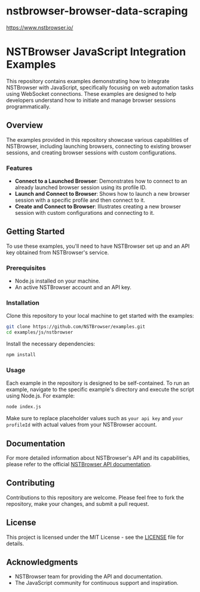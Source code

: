# nstbrowser-browser-data-scraping
https://www.nstbrowser.io/

# NSTBrowser JavaScript Integration Examples

This repository contains examples demonstrating how to integrate NSTBrowser with JavaScript, specifically focusing on web automation tasks using WebSocket connections. These examples are designed to help developers understand how to initiate and manage browser sessions programmatically.

## Overview

The examples provided in this repository showcase various capabilities of NSTBrowser, including launching browsers, connecting to existing browser sessions, and creating browser sessions with custom configurations.

### Features

- **Connect to a Launched Browser**: Demonstrates how to connect to an already launched browser session using its profile ID.
- **Launch and Connect to Browser**: Shows how to launch a new browser session with a specific profile and then connect to it.
- **Create and Connect to Browser**: Illustrates creating a new browser session with custom configurations and connecting to it.

## Getting Started

To use these examples, you'll need to have NSTBrowser set up and an API key obtained from NSTBrowser's service.

### Prerequisites

- Node.js installed on your machine.
- An active NSTBrowser account and an API key.

### Installation

Clone this repository to your local machine to get started with the examples:

```bash
git clone https://github.com/NSTBrowser/examples.git
cd examples/js/nstbrowser
```

Install the necessary dependencies:

```bash
npm install
```

### Usage

Each example in the repository is designed to be self-contained. To run an example, navigate to the specific example's directory and execute the script using Node.js. For example:

```bash
node index.js
```

Make sure to replace placeholder values such as `your api key` and `your profileId` with actual values from your NSTBrowser account.

## Documentation

For more detailed information about NSTBrowser's API and its capabilities, please refer to the official [NSTBrowser API documentation](https://apidocs.nstbrowser.io/).

## Contributing

Contributions to this repository are welcome. Please feel free to fork the repository, make your changes, and submit a pull request.

## License

This project is licensed under the MIT License - see the [LICENSE](LICENSE) file for details.

## Acknowledgments

- NSTBrowser team for providing the API and documentation.
- The JavaScript community for continuous support and inspiration.
```
